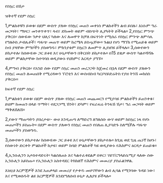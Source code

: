 የስኳር በሽታ

ዝቅተኛ የደም ስኳር

1,ምልክቶቹን ይወቁ፡ በደም ውስጥ ያለው የስኳር መጠን መቀነስ ምልክቶችን ልብ ይበሉ፣ እነሱም ግራ መጋባት፣ ማዞር፣ መንቀጥቀጥ፣ ላብ፣ ድክመት ወይም ብስጭት ሊያካትት ይችላል።
2,የስኳር ምንጭ ያቅርቡ፡ ሰውዬው ንቃተ ህሊና ካለው እና ለመዋጥ ከቻለ በፍጥነት የሚሰራ የስኳር ምንጭ ለምሳሌ የግሉኮስ ታብሌቶች፣ ጣፋጭ መጠጥ ወይም ከረሜላ ይስጧቸው። ጉልህ የሆነ ማኘክ የሚጠይቁ ወይም ስብ ያላቸው ምግቦችን ያስወግዱ፣ ምክንያቱም ስኳርን ለመምጥ ሊያዘገዩ ይችላሉ።
3,ሰውየውን ይከታተሉ፡ ከሰውዬው ጋር ይቆዩ እና ሁኔታቸውን በቅርበት ይከታተሉ። በ15 ደቂቃ ውስጥ ካልተሻሻሉ ወይም ምልክታቸው ከተባባሰ ወዲያውኑ የህክምና እርዳታ ያግኙ።

4,ምግብ ያቅርቡ፡ የአንድ ሰው የደም ስኳር መጠን መረጋጋት ከጀመረ በኋላ በደም ውስጥ ያለውን የስኳር መጠን ለመጠበቅ የሚረዳውን ፕሮቲን እና ውስብስብ ካርቦሃይድሬትስ የያዘ ትንሽ መክሰስ ያቅርቡ።

ከፍተኛ የደም ስኳር

1,ምልክቱን ይወቁ፡ በደም ውስጥ ያለው የስኳር መጠን መጨመርን የሚያሳዩ ምልክቶችን ይጠንቀቁ፣ ይህም ከመጠን በላይ ጥማት፣ ተደጋጋሚ ሽንት፣ ድካም፣ የፍራፍሬ ትንፋሽ ሽታ፣ ግራ መጋባት ወይም ማቅለሽለሽ።

2,የውሃ ማጠጣትን ያበረታቱ፡- ውሀ እንዲጠጣ ለማድረግ ለግለሰቡ ውሃ ወይም ከስኳር ነጻ የሆኑ መጠጦችን ይስጡት። በደም ውስጥ ያለውን የስኳር መጠን የበለጠ ሊያሳድጉ ስለሚችሉ ጣፋጭ መጠጦችን ያስወግዱ.

3,ሰውየውን ይከታተሉ፡ ከሰውዬው ጋር ይቆዩ እና ሁኔታቸውን ይከታተሉ። ከጊዜ ወደ ጊዜ ጤነኛ ከሆኑ፣ የሰውነት ድርቀት ምልክቶች ከታዩ፣ ወይም ከባድ ምልክቶች ካዩ ወዲያውኑ የሕክምና ዕርዳታ ይጠይቁ።

4,ኢንሱሊንን አታስተዳድሩት፡ ካልሰለጠኑ እና ካልተፈቀደልዎ በቀር፣ ሃይፐርግላይሴሚያ ላለው ሰው ኢንሱሊን አይስጡ። የኢንሱሊን አስተዳደር ትክክለኛ የሕክምና መመሪያ ያስፈልገዋል.

እነዚህ እርምጃዎች እንደ አጠቃላይ መመሪያ የታቀዱ መሆናቸውን ልብ ሊባል የሚገባው ጉዳይ ነው፣ እና የሚወሰዱት ልዩ እርምጃዎች እንደየግለሰብ ሁኔታ ሊለያዩ ይችላሉ። 
